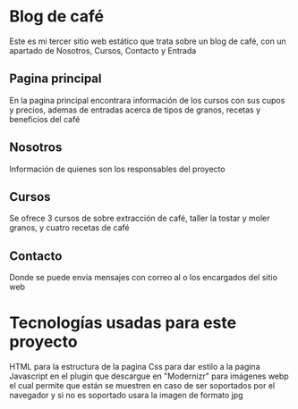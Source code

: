 # Blog de café

<p>Este es mi tercer sitio web estático que trata sobre un blog de café, con un apartado de Nosotros, Cursos, Contacto y Entrada</p>

## Pagina principal

<p>En la pagina principal encontrara información de los cursos con sus cupos y precios, ademas de entradas acerca de tipos de granos, recetas y beneficios del café</p>

## Nosotros

<p>Información de quienes son los responsables del proyecto</p>

## Cursos

<p>Se ofrece 3 cursos de sobre extracción de café, taller la tostar y moler granos, y cuatro recetas de café</p>

## Contacto

<p>Donde se puede envía mensajes con correo al o los encargados del sitio web</p>

# Tecnologías usadas para este proyecto

<p>
HTML para la estructura de la pagina
Css para dar estilo a la pagina
Javascript en el plugin que descargue en "Modernizr" para imágenes webp el cual permite que están se muestren en caso de ser soportados por el navegador y si no es soportado usara la imagen de formato jpg
</p>
